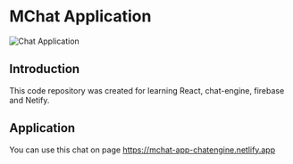 # MChat Application

![Chat Application](https://i.ibb.co/GJwyy9m/Bv9-Js3-QLOLY-HD.jpg)

## Introduction

This code repository was created for learning React, chat-engine, firebase and Netify.

## Application

You can use this chat on page https://mchat-app-chatengine.netlify.app
